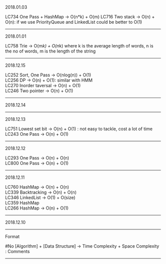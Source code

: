 2018.01.03

LC734 One Pass + HashMap -> O(n*k) + O(m) 
LC716 Two stack -> O(n) + O(n): if we use PriorityQueue and LinkedList could be better to O(1)

---
2018.01.01

LC758 Trie -> O(m*k) + O(n*k) where k is the average length of words, n is the no of words, m is the length of the string


---
2018.12.15

LC252 Sort, One Pass -> O(nlog(n)) + O(1) \
LC256 DP -> O(n) + O(1): similar with HMM \
LC270 Inorder taversal -> O(n) + O(1) \
LC246 Two pointer -> O(n) + O(1)


---
2018.12.14

---
2018.12.13

LC751 Lowest set bit -> O(n) + O(1) :  not easy to tackle, cost a lot of time
LC243 One Pass -> O(n) + O(1)

---

2018.12.12

LC293 One Pass -> O(n) + O(n) \
LC800 One Pass -> O(n) + O(1)


---

2018.12.11


LC760 HashMap -> O(n) + O(n) \
LC339 Backtracking -> O(n) + O(n) \
LC346 LinkedList -> O(1) + O(size) \
LC359 HashMap \
LC266 HashMap -> O(n) + O(1)

---

2018.12.10

---
Format

#No [Algorithm] + [Data Structure] -> Time Complexity + Space Complexity : Comments

---
